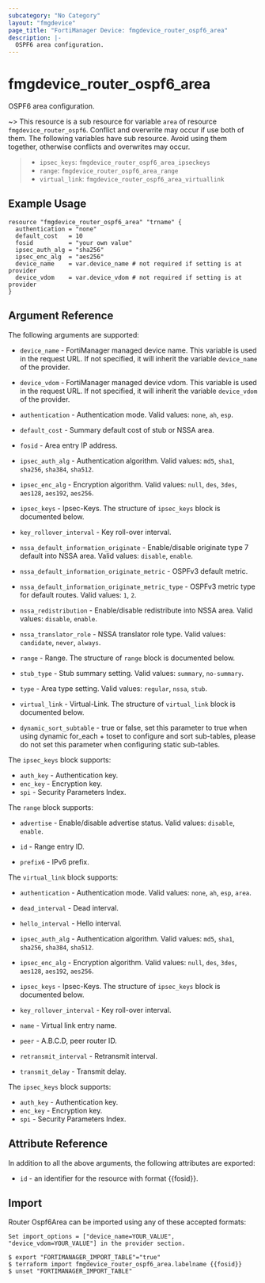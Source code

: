 ```yaml
---
subcategory: "No Category"
layout: "fmgdevice"
page_title: "FortiManager Device: fmgdevice_router_ospf6_area"
description: |-
  OSPF6 area configuration.
---
```


# fmgdevice_router_ospf6_area
OSPF6 area configuration.

~> This resource is a sub resource for variable `area` of resource `fmgdevice_router_ospf6`. Conflict and overwrite may occur if use both of them.
The following variables have sub resource. Avoid using them together, otherwise conflicts and overwrites may occur.
>- `ipsec_keys`: `fmgdevice_router_ospf6_area_ipseckeys`
>- `range`: `fmgdevice_router_ospf6_area_range`
>- `virtual_link`: `fmgdevice_router_ospf6_area_virtuallink`



## Example Usage

```hcl
resource "fmgdevice_router_ospf6_area" "trname" {
  authentication = "none"
  default_cost   = 10
  fosid          = "your own value"
  ipsec_auth_alg = "sha256"
  ipsec_enc_alg  = "aes256"
  device_name    = var.device_name # not required if setting is at provider
  device_vdom    = var.device_vdom # not required if setting is at provider
}
```

## Argument Reference


The following arguments are supported:

* `device_name` - FortiManager managed device name. This variable is used in the request URL. If not specified, it will inherit the variable `device_name` of the provider.
* `device_vdom` - FortiManager managed device vdom. This variable is used in the request URL. If not specified, it will inherit the variable `device_vdom` of the provider.

* `authentication` - Authentication mode. Valid values: `none`, `ah`, `esp`.

* `default_cost` - Summary default cost of stub or NSSA area.
* `fosid` - Area entry IP address.
* `ipsec_auth_alg` - Authentication algorithm. Valid values: `md5`, `sha1`, `sha256`, `sha384`, `sha512`.

* `ipsec_enc_alg` - Encryption algorithm. Valid values: `null`, `des`, `3des`, `aes128`, `aes192`, `aes256`.

* `ipsec_keys` - Ipsec-Keys. The structure of `ipsec_keys` block is documented below.
* `key_rollover_interval` - Key roll-over interval.
* `nssa_default_information_originate` - Enable/disable originate type 7 default into NSSA area. Valid values: `disable`, `enable`.

* `nssa_default_information_originate_metric` - OSPFv3 default metric.
* `nssa_default_information_originate_metric_type` - OSPFv3 metric type for default routes. Valid values: `1`, `2`.

* `nssa_redistribution` - Enable/disable redistribute into NSSA area. Valid values: `disable`, `enable`.

* `nssa_translator_role` - NSSA translator role type. Valid values: `candidate`, `never`, `always`.

* `range` - Range. The structure of `range` block is documented below.
* `stub_type` - Stub summary setting. Valid values: `summary`, `no-summary`.

* `type` - Area type setting. Valid values: `regular`, `nssa`, `stub`.

* `virtual_link` - Virtual-Link. The structure of `virtual_link` block is documented below.
* `dynamic_sort_subtable` - true or false, set this parameter to true when using dynamic for_each + toset to configure and sort sub-tables, please do not set this parameter when configuring static sub-tables.

The `ipsec_keys` block supports:

* `auth_key` - Authentication key.
* `enc_key` - Encryption key.
* `spi` - Security Parameters Index.

The `range` block supports:

* `advertise` - Enable/disable advertise status. Valid values: `disable`, `enable`.

* `id` - Range entry ID.
* `prefix6` - IPv6 prefix.

The `virtual_link` block supports:

* `authentication` - Authentication mode. Valid values: `none`, `ah`, `esp`, `area`.

* `dead_interval` - Dead interval.
* `hello_interval` - Hello interval.
* `ipsec_auth_alg` - Authentication algorithm. Valid values: `md5`, `sha1`, `sha256`, `sha384`, `sha512`.

* `ipsec_enc_alg` - Encryption algorithm. Valid values: `null`, `des`, `3des`, `aes128`, `aes192`, `aes256`.

* `ipsec_keys` - Ipsec-Keys. The structure of `ipsec_keys` block is documented below.
* `key_rollover_interval` - Key roll-over interval.
* `name` - Virtual link entry name.
* `peer` - A.B.C.D, peer router ID.
* `retransmit_interval` - Retransmit interval.
* `transmit_delay` - Transmit delay.

The `ipsec_keys` block supports:

* `auth_key` - Authentication key.
* `enc_key` - Encryption key.
* `spi` - Security Parameters Index.


## Attribute Reference

In addition to all the above arguments, the following attributes are exported:
* `id` - an identifier for the resource with format {{fosid}}.

## Import

Router Ospf6Area can be imported using any of these accepted formats:
```
Set import_options = ["device_name=YOUR_VALUE", "device_vdom=YOUR_VALUE"] in the provider section.

$ export "FORTIMANAGER_IMPORT_TABLE"="true"
$ terraform import fmgdevice_router_ospf6_area.labelname {{fosid}}
$ unset "FORTIMANAGER_IMPORT_TABLE"
```

